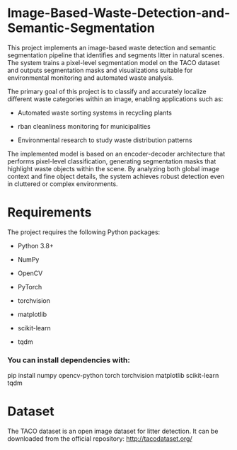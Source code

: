 # Image-Based-Waste-Detection-and-Semantic-Segmentation
This project implements an image-based waste detection and semantic segmentation pipeline that identifies and segments litter in natural scenes. The system trains a pixel-level segmentation model on the TACO dataset and outputs segmentation masks and visualizations suitable for environmental monitoring and automated waste analysis.

The primary goal of this project is to classify and accurately localize different waste categories within an image, enabling applications such as:

- Automated waste sorting systems in recycling plants

- rban cleanliness monitoring for municipalities

- Environmental research to study waste distribution patterns

The implemented model is based on an encoder-decoder architecture that performs pixel-level classification, generating segmentation masks that highlight waste objects within the scene. By analyzing both global image context and fine object details, the system achieves robust detection even in cluttered or complex environments.

# Requirements
The project requires the following Python packages:
- Python 3.8+

- NumPy

- OpenCV

- PyTorch

- torchvision

- matplotlib

- scikit-learn

- tqdm


### You can install dependencies with:
pip install numpy opencv-python torch torchvision matplotlib scikit-learn tqdm

# Dataset
The TACO dataset is an open image dataset for litter detection.
It can be downloaded from the official repository: http://tacodataset.org/

